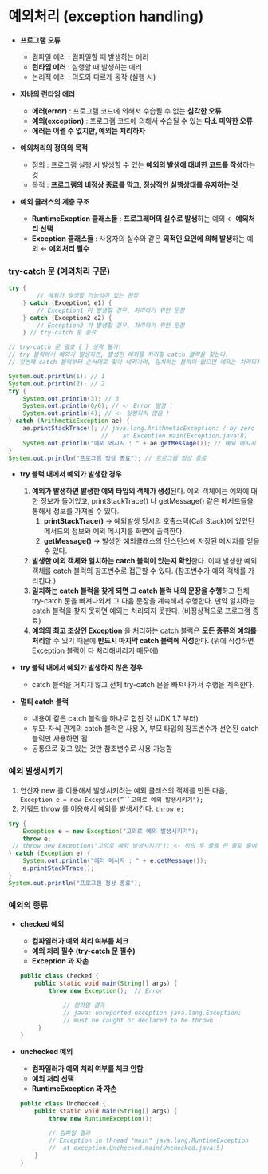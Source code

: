 # 예외처리 (exception handling)

- **프로그램 오류**
    - 컴파일 에러 : 컴파일할 때 발생하는 에러
    - **런타임 에러** : 실행할 때 발생하는 에러
    - 논리적 에러 : 의도와 다르게 동작 (실행 시)
    
- **자바의 런타임 에러**
    - **에러(error)** : 프로그램 코드에 의해서 수습될 수 없는 **심각한 오류**
    - **예외(exception)** : 프로그램 코드에 의해서 수습될 수 있는 **다소 미약한 오류**
    - **에러는 어쩔 수 없지만, 예외는 처리하자**
    
- **예외처리의 정의와 목적**
    - 정의 : 프로그램 실행 시 발생할 수 있는 **예외의 발생에 대비한 코드를 작성**하는 것
    - 목적 : **프로그램의 비정상 종료를 막고, 정상적인 실행상태를 유지하는 것**
    
- **예외 클래스의 계층 구조**
    - **RuntimeExeption 클래스들** : **프로그래머의 실수로 발생**하는 예외 ← **예외처리 선택**
    - **Exception 클래스들** : 사용자의 실수와 같은 **외적인 요인에 의해 발생**하는 예외 ← **예외처리 필수**

### try-catch 문 (예외처리 구문)

```java
try {
        // 예외가 발생할 가능성이 있는 문장
    } catch (Exception1 e1) {
        // Exception1 이 발생할 경우, 처리하기 위한 문장
    } catch (Exception2 e2) {
        // Exception2 가 발생할 경우, 처리하기 위한 문장
    } // try-catch 문 종료

// try-catch 문 괄호 { } 생략 불가!
// try 블럭에서 예외가 발생하면, 발생한 예외를 처리할 catch 블럭을 찾는다.
// 첫번째 catch 블럭부터 순서대로 찾아 내려가며, 일치하는 블럭이 없으면 예외는 처리되지 않는다.
```

```java
System.out.println(1); // 1
System.out.println(2); // 2
try {
    System.out.println(3); // 3
    System.out.println(0/0); // <- Error 발생 !
    System.out.println(4); // <- 실행되지 않음 !
} catch (ArithmeticException ae) {
    ae.printStackTrace(); // java.lang.ArithmeticException: / by zero
                          //    at Exception.main(Exception.java:8)
    System.out.println("예외 메시지 : " + ae.getMessage()); // 예외 메시지 : / by zero
}
System.out.println("프로그램 정상 종료"); // 프로그램 정상 종료
```

- **try 블럭 내에서 예외가 발생한 경우**
    1. **예외가 발생하면 발생한 예외 타입의 객체가 생성**된다. 예외 객체에는 예외에 대한 정보가 들어있고, printStackTrace() 나 getMessage() 같은 메서드들을 통해서 정보를 가져올 수 있다.
        1. **printStackTrace()** → 예외발생 당시의 호출스택(Call Stack)에 있었던 메서드의 정보와 예외 메시지를 화면에 출력한다.
        2. **getMessage()** → 발생한 예외클래스의 인스턴스에 저장된 메시지를 얻을 수 있다.
    2. **발생한 예외 객체와 일치하는 catch 블럭이 있는지 확인**한다. 이때 발생한 예외 객체를 catch 블럭의 참조변수로 접근할 수 있다. (참조변수가 예외 객체를 가리킨다.)
    3. **일치하는 catch 블럭을 찾게 되면 그 catch 블럭 내의 문장을 수행**하고 전체 try-catch 문을 빠져나와서 그 다음 문장을 계속해서 수행한다. 만약 일치하는 catch 블럭을 찾지 못하면 예외는 처리되지 못한다. (비정상적으로 프로그램 종료)
    4. **예외의 최고 조상인 Exception** 을 처리하는 catch 블럭은 **모든 종류의 예외를 처리**할 수 있기 때문에 **반드시 마지막 catch 블럭에 작성**한다. (위에 작성하면 Exception 블럭이 다 처리해버리기 때문에)
    
- **try 블럭 내에서 예외가 발생하지 않은 경우**
    - catch 블럭을 거치지 않고 전체 try-catch 문을 빠져나가서 수행을 계속한다.
    
- **멀티 catch 블럭**
    - 내용이 같은 catch 블럭을 하나로 합친 것 (JDK 1.7 부터)
    - 부모-자식 관계의 catch 블럭은 사용 X, 부모 타입의 참조변수가 선언된 catch 블럭만 사용하면 됨
    - 공통으로 갖고 있는 것만 참조변수로 사용 가능함

### 예외 발생시키기

1. 연산자 new 를 이용해서 발생시키려는 예외 클래스의 객체를 만든 다음,
`Exception e = new Exception(”``고의로 예외 발생시키기");` 
2. 키워드 throw 를 이용해서 예외를 발생시킨다.
`throw e;`

```java
try {
    Exception e = new Exception("고의로 예외 발생시키기");
    throw e;
 // throw new Exception("고의로 예외 발생시키기"); <- 위의 두 줄을 한 줄로 줄여 쓸 수 있다
} catch (Exception e) {
    System.out.println("에러 메시지 : " + e.getMessage());
    e.printStackTrace();
}
System.out.println("프로그램 정상 종료");
```

### 예외의 종류

- **checked 예외**
    - **컴파일러가 예외 처리 여부를 체크**
    - **예외 처리 필수 (try-catch 문 필수)**
    - **Exception 과 자손**
    
    ```java
    public class Checked {
        public static void main(String[] args) {
            throw new Exception();  // Error
            
    			// 컴파일 결과 
    			// java: unreported exception java.lang.Exception; 
    			// must be caught or declared to be thrown
    	 }
    }
    ```
    

- **unchecked 예외**
    - **컴파일러가 예외 처리 여부를 체크 안함**
    - **예외 처리 선택**
    - **RuntimeException 과 자손**
    
    ```java
    public class Unchecked {
        public static void main(String[] args) {
            throw new RuntimeException();
            
            // 컴파일 결과
            // Exception in thread "main" java.lang.RuntimeException
            //	at exception.Unchecked.main(Unchecked.java:5)
        }
    }
    ```
    
